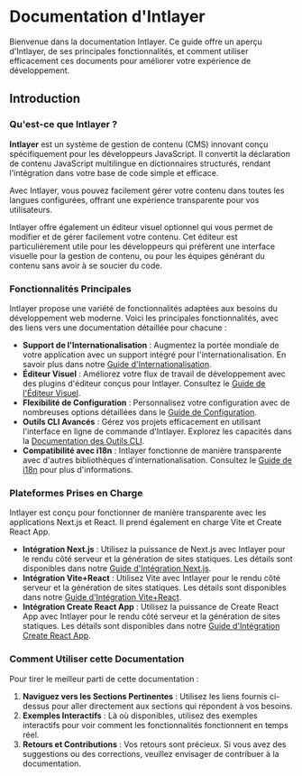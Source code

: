 # Documentation d'Intlayer

Bienvenue dans la documentation Intlayer. Ce guide offre un aperçu d'Intlayer, de ses principales fonctionnalités, et comment utiliser efficacement ces documents pour améliorer votre expérience de développement.

## Introduction

### Qu'est-ce que Intlayer ?

**Intlayer** est un système de gestion de contenu (CMS) innovant conçu spécifiquement pour les développeurs JavaScript. Il convertit la déclaration de contenu JavaScript multilingue en dictionnaires structurés, rendant l'intégration dans votre base de code simple et efficace.

Avec Intlayer, vous pouvez facilement gérer votre contenu dans toutes les langues configurées, offrant une expérience transparente pour vos utilisateurs.

Intlayer offre également un éditeur visuel optionnel qui vous permet de modifier et de gérer facilement votre contenu. Cet éditeur est particulièrement utile pour les développeurs qui préfèrent une interface visuelle pour la gestion de contenu, ou pour les équipes générant du contenu sans avoir à se soucier du code.

### Fonctionnalités Principales

Intlayer propose une variété de fonctionnalités adaptées aux besoins du développement web moderne. Voici les principales fonctionnalités, avec des liens vers une documentation détaillée pour chacune :

- **Support de l'Internationalisation** : Augmentez la portée mondiale de votre application avec un support intégré pour l'internationalisation. En savoir plus dans notre [Guide d'Internationalisation](https://github.com/aypineau/intlayer/blob/main/docs/docs/intlayer_with_i18n_fr.md).
- **Éditeur Visuel** : Améliorez votre flux de travail de développement avec des plugins d'éditeur conçus pour Intlayer. Consultez le [Guide de l'Éditeur Visuel](https://github.com/aypineau/intlayer/blob/main/docs/docs/intlayer_editor_fr.md).
- **Flexibilité de Configuration** : Personnalisez votre configuration avec de nombreuses options détaillées dans le [Guide de Configuration](https://github.com/aypineau/intlayer/blob/main/docs/docs/configuration_fr.md).
- **Outils CLI Avancés** : Gérez vos projets efficacement en utilisant l'interface en ligne de commande d'Intlayer. Explorez les capacités dans la [Documentation des Outils CLI](https://github.com/aypineau/intlayer/blob/main/docs/docs/intlayer_cli_fr.md).
- **Compatibilité avec i18n** : Intlayer fonctionne de manière transparente avec d'autres bibliothèques d'internationalisation. Consultez le [Guide de i18n](https://github.com/aypineau/intlayer/blob/main/docs/docs/intlayer_with_i18n_fr.md) pour plus d'informations.

### Plateformes Prises en Charge

Intlayer est conçu pour fonctionner de manière transparente avec les applications Next.js et React. Il prend également en charge Vite et Create React App.

- **Intégration Next.js** : Utilisez la puissance de Next.js avec Intlayer pour le rendu côté serveur et la génération de sites statiques. Les détails sont disponibles dans notre [Guide d'Intégration Next.js](https://github.com/aypineau/intlayer/blob/main/docs/docs/intlayer_with_nextjs_fr.md).
- **Intégration Vite+React** : Utilisez Vite avec Intlayer pour le rendu côté serveur et la génération de sites statiques. Les détails sont disponibles dans notre [Guide d'Intégration Vite+React](https://github.com/aypineau/intlayer/blob/main/docs/docs/intlayer_with_vite+react_fr.md).
- **Intégration Create React App** : Utilisez la puissance de Create React App avec Intlayer pour le rendu côté serveur et la génération de sites statiques. Les détails sont disponibles dans notre [Guide d'Intégration Create React App](https://github.com/aypineau/intlayer/blob/main/docs/docs/intlayer_with_create_react_app_fr.md).

### Comment Utiliser cette Documentation

Pour tirer le meilleur parti de cette documentation :

1. **Naviguez vers les Sections Pertinentes** : Utilisez les liens fournis ci-dessus pour aller directement aux sections qui répondent à vos besoins.
2. **Exemples Interactifs** : Là où disponibles, utilisez des exemples interactifs pour voir comment les fonctionnalités fonctionnent en temps réel.
3. **Retours et Contributions** : Vos retours sont précieux. Si vous avez des suggestions ou des corrections, veuillez envisager de contribuer à la documentation.

